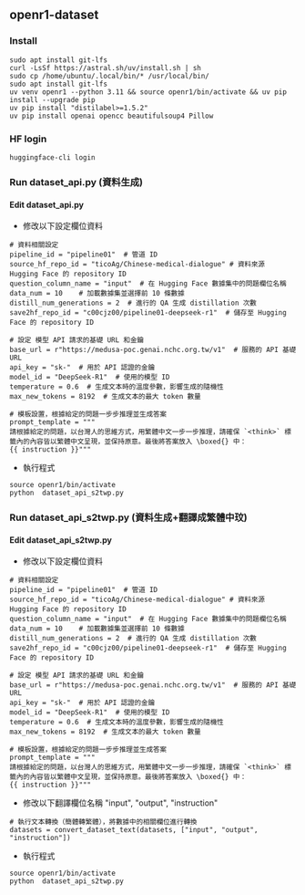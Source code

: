 ## openr1-dataset
### Install
```bash=
sudo apt install git-lfs
curl -LsSf https://astral.sh/uv/install.sh | sh
sudo cp /home/ubuntu/.local/bin/* /usr/local/bin/
sudo apt install git-lfs
uv venv openr1 --python 3.11 && source openr1/bin/activate && uv pip install --upgrade pip
uv pip install "distilabel>=1.5.2"
uv pip install openai opencc beautifulsoup4 Pillow
```
### HF login
```bash=
huggingface-cli login
```

### Run dataset_api.py (<think>資料生成</think>)
#### Edit dataset_api.py
- 修改以下設定欄位資料 
```python=
# 資料相關設定
pipeline_id = "pipeline01"  # 管道 ID
source_hf_repo_id = "ticoAg/Chinese-medical-dialogue" # 資料來源 Hugging Face 的 repository ID
question_column_name = "input"  # 在 Hugging Face 數據集中的問題欄位名稱
data_num = 10    # 加載數據集並選擇前 10 條數據
distill_num_generations = 2  # 進行的 QA 生成 distillation 次數
save2hf_repo_id = "c00cjz00/pipeline01-deepseek-r1"  # 儲存至 Hugging Face 的 repository ID

# 設定 模型 API 請求的基礎 URL 和金鑰
base_url = r"https://medusa-poc.genai.nchc.org.tw/v1"  # 服務的 API 基礎 URL
api_key = "sk-"  # 用於 API 認證的金鑰
model_id = "DeepSeek-R1"  # 使用的模型 ID
temperature = 0.6  # 生成文本時的溫度參數，影響生成的隨機性
max_new_tokens = 8192  # 生成文本的最大 token 數量

# 模板設置，根據給定的問題一步步推理並生成答案
prompt_template = """
請根據給定的問題，以台灣人的思維方式，用繁體中文一步一步推理，請確保 `<think>` 標籤內的內容皆以繁體中文呈現，並保持原意。最後將答案放入 \boxed{} 中：  
{{ instruction }}"""
```
- 執行程式
```
source openr1/bin/activate
python  dataset_api_s2twp.py
```

### Run dataset_api_s2twp.py (<think>資料生成</think>+翻譯成繁體中玟)
#### Edit dataset_api_s2twp.py
- 修改以下設定欄位資料 
```python=
# 資料相關設定
pipeline_id = "pipeline01"  # 管道 ID
source_hf_repo_id = "ticoAg/Chinese-medical-dialogue" # 資料來源 Hugging Face 的 repository ID
question_column_name = "input"  # 在 Hugging Face 數據集中的問題欄位名稱
data_num = 10    # 加載數據集並選擇前 10 條數據
distill_num_generations = 2  # 進行的 QA 生成 distillation 次數
save2hf_repo_id = "c00cjz00/pipeline01-deepseek-r1"  # 儲存至 Hugging Face 的 repository ID

# 設定 模型 API 請求的基礎 URL 和金鑰
base_url = r"https://medusa-poc.genai.nchc.org.tw/v1"  # 服務的 API 基礎 URL
api_key = "sk-"  # 用於 API 認證的金鑰
model_id = "DeepSeek-R1"  # 使用的模型 ID
temperature = 0.6  # 生成文本時的溫度參數，影響生成的隨機性
max_new_tokens = 8192  # 生成文本的最大 token 數量

# 模板設置，根據給定的問題一步步推理並生成答案
prompt_template = """
請根據給定的問題，以台灣人的思維方式，用繁體中文一步一步推理，請確保 `<think>` 標籤內的內容皆以繁體中文呈現，並保持原意。最後將答案放入 \boxed{} 中：  
{{ instruction }}"""
```

- 修改以下翻譯欄位名稱
"input", "output", "instruction"
```txt=
# 執行文本轉換（簡體轉繁體），將數據中的相關欄位進行轉換
datasets = convert_dataset_text(datasets, ["input", "output", "instruction"])
```

- 執行程式
```
source openr1/bin/activate
python  dataset_api_s2twp.py
```

